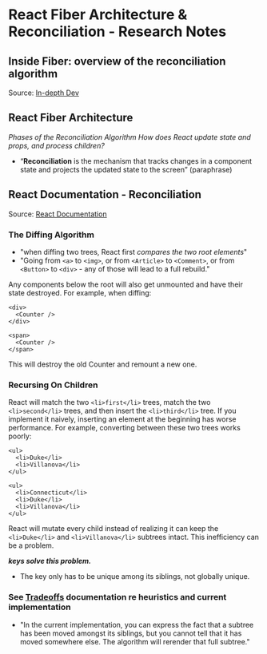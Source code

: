 # React Fiber Architecture & Reconciliation - Research Notes

## Inside Fiber: overview of the reconciliation algorithm
Source: [In-depth Dev](https://indepth.dev/inside-fiber-in-depth-overview-of-the-new-reconciliation-algorithm-in-react/)

## React Fiber Architecture
*Phases of the Reconciliation Algorithm*
*How does React update state and props, and process children?*

- “**Reconciliation** is the mechanism that tracks changes in a component state and projects the updated state to the screen” (paraphrase)



## React Documentation - Reconciliation

Source: [React Documentation](https://reactjs.org/docs/reconciliation.html)

### The Diffing Algorithm

- "when diffing two trees, React first *compares the two root elements*"
- "Going from `<a>` to `<img>`, or from `<Article>` to `<Comment>`, or from `<Button>` to `<div>` - any of those will lead to a full rebuild."

Any components below the root will also get unmounted and have their state destroyed. For example, when diffing:

```
<div>
  <Counter />
</div>

<span>
  <Counter />
</span>
```

This will destroy the old Counter and remount a new one.


### Recursing On Children

React will match the two `<li>first</li>` trees, match the two `<li>second</li>` trees, and then insert the `<li>third</li>` tree.
If you implement it naively, inserting an element at the beginning has worse performance. For example, converting between these two trees works poorly:

```
<ul>
  <li>Duke</li>
  <li>Villanova</li>
</ul>

<ul>
  <li>Connecticut</li>
  <li>Duke</li>
  <li>Villanova</li>
</ul>
```
React will mutate every child instead of realizing it can keep the `<li>Duke</li>` and `<li>Villanova</li>` subtrees intact. This inefficiency can be a problem.

***keys solve this problem.***

- The key only has to be unique among its siblings, not globally unique.

### See [Tradeoffs](https://reactjs.org/docs/reconciliation.html#tradeoffs) documentation re heuristics and current implementation

-  "In the current implementation, you can express the fact that a subtree has been moved amongst its siblings, but you cannot tell that it has moved somewhere else. The algorithm will rerender that full subtree."